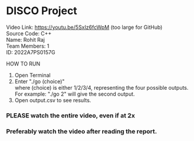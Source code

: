 # DISCO Project
Video Link: https://youtu.be/5SxIz6fcWpM (too large for GitHub)  
Source Code: C++  
Name: Rohit Raj  
Team Members: 1  
ID: 2022A7PS0157G

HOW TO RUN
1. Open Terminal
2. Enter "./go (choice)"  
  where (choice) is either 1/2/3/4, representing the four possible outputs. For example: "./go 2" will give the second output.
3. Open output.csv to see results.
### PLEASE watch the entire video, even if at 2x
### Preferably watch the video after reading the report.
